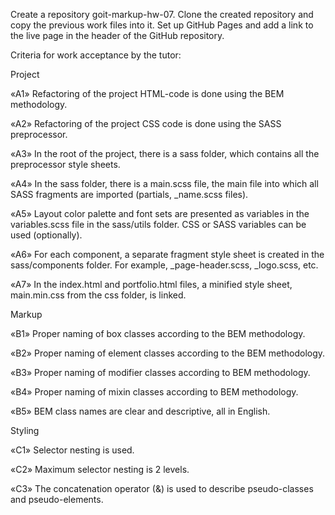 Create a repository goit-markup-hw-07.
Clone the created repository and copy the previous work files into it.
Set up GitHub Pages and add a link to the live page in the header of the GitHub repository.

Criteria for work acceptance by the tutor:

Project

«A1» Refactoring of the project HTML-code is done using the BEM methodology.

«A2» Refactoring of the project CSS code is done using the SASS preprocessor.

«A3» In the root of the project, there is a sass folder, which contains all the preprocessor style sheets.

«A4» In the sass folder, there is a main.scss file, the main file into which all SASS fragments are imported (partials, _name.scss files).

«A5» Layout color palette and font sets are presented as variables in the variables.scss file in the sass/utils folder. CSS or SASS variables can be used (optionally).

«A6» For each component, a separate fragment style sheet is created in the sass/components folder. For example, _page-header.scss, _logo.scss, etc.

«A7» In the index.html and portfolio.html files, a minified style sheet, main.min.css from the css folder, is linked.

Markup

«B1» Proper naming of box classes according to the BEM methodology.

«B2» Proper naming of element classes according to the BEM methodology.

«B3» Proper naming of modifier classes according to BEM methodology.

«B4» Proper naming of mixin classes according to BEM methodology.

«B5» BEM class names are clear and descriptive, all in English.

Styling

«C1» Selector nesting is used.

«C2» Maximum selector nesting is 2 levels.

«C3» The concatenation operator (&) is used to describe pseudo-classes and pseudo-elements.
